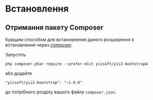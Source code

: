 Встановлення
============

## Отримання пакету Composer

Кращим способом для встановлення даного розширення є встановлення через [composer](https://getcomposer.org/download/).

Запустіть

```
php composer.phar require --prefer-dist yiisoft/yii2-bootstrap4
```

або додайте

```
"yiisoft/yii2-bootstrap": "~1.0.0"
```

до потрібного розділу вашого файлу `composer.json`.
